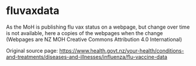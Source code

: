 # fluvaxdata
As the MoH is publishing flu vax status on a webpage, but change over time is not available, here a copies of the webpages when the change (Webpages are NZ MOH Creative Commons Attribution 4.0 International)

Original source page: https://www.health.govt.nz/your-health/conditions-and-treatments/diseases-and-illnesses/influenza/flu-vaccine-data


